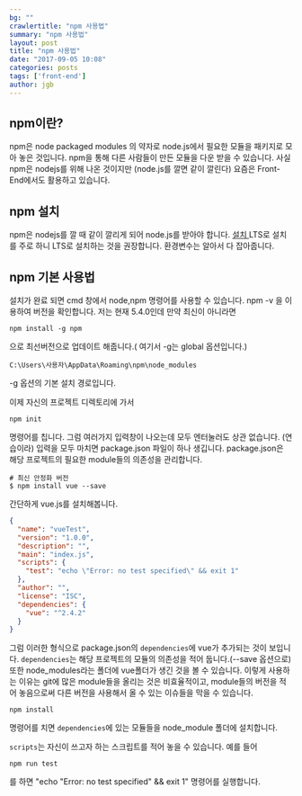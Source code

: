 ```yaml
---
bg: ""
crawlertitle: "npm 사용법"
summary: "npm 사용법"
layout: post
title: "npm 사용법"
date: "2017-09-05 10:08"
categories: posts
tags: ['front-end']
author: jgb
---
```


## npm이란?
npm은 node packaged modules 의 약자로 node.js에서 필요한 모듈을 패키지로
모아 놓은 것입니다. npm을 통해 다른 사람들이 만든 모듈을 다운 받을 수 있습니다.
사실 npm은 nodejs를 위해 나온 것이지만 (node.js를 깔면 같이 깔린다)
요즘은 Front-End에서도 활용하고 있습니다.

## npm 설치
npm은 nodejs를 깔 때 같이 깔리게 되어 node.js를 받아야 합니다.
<a href ="https://nodejs.org/ko/">설치 </a>
LTS로 설치를 주로 하니 LTS로 설치하는 것을 권장합니다.
환경변수는 알아서 다 잡아줍니다.

## npm 기본 사용법
설치가 완료 되면 cmd 창에서 node,npm 명령어를 사용할 수 있습니다.
npm -v 을 이용하여 버전을 확인합니다.
저는 현재 5.4.0인데 만약 최신이 아니라면
```
npm install -g npm
```
으로 최선버전으로 업데이트 해줍니다.( 여기서 -g는 global 옵션입니다.)
```
C:\Users\사용자\AppData\Roaming\npm\node_modules
```
-g 옵션의 기본 설치 경로입니다.

이제 자신의 프로젝트 디렉토리에 가서

```
npm init
```
명령어를 칩니다. 그럼 여러가지 입력창이 나오는데 모두 엔터눌러도 상관 없습니다. (연습이라)
입력을 모두 마치면 package.json 파일이 하나 생깁니다.
package.json은 해당 프로젝트의 필요한 module들의 의존성을 관리합니다.
```
# 최신 안정화 버전
$ npm install vue --save
```
간단하게 vue.js를 설치해봅니다.
```json
{
  "name": "vueTest",
  "version": "1.0.0",
  "description": "",
  "main": "index.js",
  "scripts": {
    "test": "echo \"Error: no test specified\" && exit 1"
  },
  "author": "",
  "license": "ISC",
  "dependencies": {
    "vue": "^2.4.2"
  }
}
```
그럼 이러한 형식으로 package.json의 `dependencies`에 vue가 추가되는 것이 보입니다.
`dependencies`는 해당 프로젝트의 모듈의 의존성을 적어 둡니다.(--save 옵션으로)
또한 node_modules라는 폴더에 vue폴더가 생긴 것을 볼 수 있습니다.
이렇게 사용하는 이유는 git에 많은 module들을 올리는 것은 비효율적이고, module들의
버전을 적어 놓음으로써 다른 버전을 사용해서 올 수 있는 이슈들을 막을 수 있습니다.
```
npm install
```
명령어를 치면 `dependencies`에 있는 모듈들을 node_module 폴더에 설치합니다.

`scripts`는 자신이 쓰고자 하는 스크립트를 적어 놓을 수 있습니다.
예를 들어
```
npm run test
```
를 하면 "echo \"Error: no test specified\" && exit 1" 명령어를 실행합니다.







